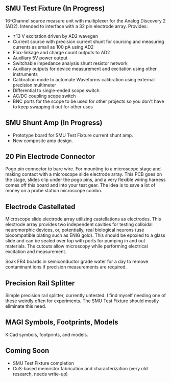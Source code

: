 
## SMU Test Fixture (In Progress)
16-Channel source measure unit with multiplexer for the Analog Discovery 2 (AD2). Intended to interface with a 32 pin electrode array. Provides:

 - ±13 V excitation driven by AD2 wavegen
 - Current source with precision current shunt for sourcing and measuring currents as small as 100 pA using AD2
 - Flux-linkage and charge count outputs to AD2
 - Auxiliary 5V power output
 - Switchable impedance analysis shunt resistor network
 - Auxiliary outputs for device measurement and excitation using other instruments
 - Calibration mode to automate Waveforms calibration using external precision multimeter
 - Differential to single-ended scope switch
 - AC/DC coupling scope switch
 - BNC ports for the scope to be used for other projects so you don't have to keep swapping it out for other uses

## SMU Shunt Amp (In Progress)
 - Prototype board for SMU Test Fixture current shunt amp.
 - New composite amp design.
 
## 20 Pin Electrode Connector
 Pogo pin connector to bare wire. For mounting to a microscope stage and making contact with a microscope slide electrode array. This PCB goes on the stage, slides clip under the pogo pins, and a very flexible wiring harness comes off this board and into your test gear. The idea is to save a lot of money on a probe station microscope combo.

## Electrode Castellated
 Microscope slide electrode array utilizing castellations as electrodes. This electrode array provides two independent cavities for testing colloidal neuromorphic devices, or, potentially, real biological neurons (use biocompatible plating such as ENIG gold). This should be epoxied to a glass slide and can be sealed over top with ports for pumping in and out materials. The cutouts allow microscopy while performing electrical excitation and measurement.

Soak FR4 boards in semiconductor grade water for a day to remove contaminant ions if precision measurements are required.

## Precision Rail Splitter
 Simple precision rail splitter, currently untested. I find myself needing one of these weirdly often for experiments. The SMU Test Fixture should mostly eliminate this need.
 
## MAGI Symbols, Footprints, Models
 KiCad  symbols, footprints, and models.

## Coming Soon
 - SMU Test Fixture completion
 - CuS-based memristor fabrication and characterization (very old research, needs write-up)

